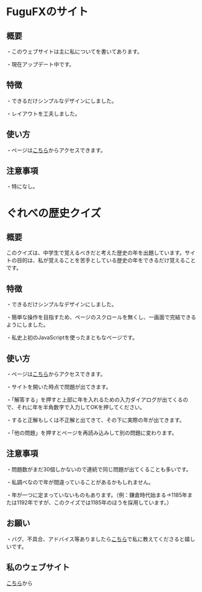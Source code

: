 # FuguFXのサイト

## 概要
・このウェブサイトは主に私についてを書いてあります。

・現在アップデート中です。

## 特徴
・できるだけシンプルなデザインにしました。

・レイアウトを工夫しました。

## 使い方
・ページは[こちら](https://fugufx.github.io/fugufx.html)からアクセスできます。

## 注意事項
・特になし。






# ぐれべの歴史クイズ

## 概要
このクイズは、中学生で覚えるべきだと考えた歴史の年を出題しています。サイトの目的は、私が覚えることを苦手としている歴史の年をできるだけ覚えることです。

## 特徴
・できるだけシンプルなデザインにしました。

・簡単な操作を目指すため、ページのスクロールを無くし、一画面で完結できるようにしました。

・私史上初のJavaScriptを使ったまともなページです。

## 使い方
・ページは[こちら](https://fugufx.github.io/history/)からアクセスできます。

・サイトを開いた時点で問題が出てきます。

・「解答する」を押すと上部に年を入れるための入力ダイアログが出てくるので、それに年を半角数字で入力してOKを押してください。

・すると正解もしくは不正解と出てきて、その下に実際の年が出てきます。

・「他の問題」を押すとページを再読み込みして別の問題に変わります。

## 注意事項
・問題数がまだ30個しかないので連続で同じ問題が出てくることも多いです。

・私調べなので年が間違っていることがあるかもしれません。

・年が一つに定まっていないものもあります。（例：鎌倉時代始まる→1185年または1192年ですが、このクイズでは1185年のほうを採用しています。）

## お願い
・バグ、不具合、アドバイス等ありましたら[こちら](https://scratch.mit.edu/users/-Grebe-/)で私に教えてくださると嬉しいです。

## 私のウェブサイト
[こちら](https://fugufx.github.io/)から
